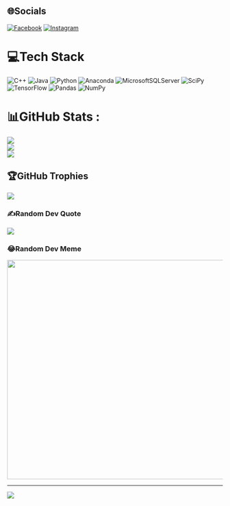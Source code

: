 
## 🌐Socials
[![Facebook](https://img.shields.io/badge/Facebook-%231877F2.svg?logo=Facebook&logoColor=white)](https://facebook.com/https://www.facebook.com/profile.php?id=100040401040183) [![Instagram](https://img.shields.io/badge/Instagram-%23E4405F.svg?logo=Instagram&logoColor=white)](https://instagram.com/https://www.instagram.com/_hieu623_/) 

# 💻Tech Stack
![C++](https://img.shields.io/badge/c++-%2300599C.svg?style=for-the-badge&logo=c%2B%2B&logoColor=white) ![Java](https://img.shields.io/badge/java-%23ED8B00.svg?style=for-the-badge&logo=java&logoColor=white) ![Python](https://img.shields.io/badge/python-3670A0?style=for-the-badge&logo=python&logoColor=ffdd54) ![Anaconda](https://img.shields.io/badge/Anaconda-%2344A833.svg?style=for-the-badge&logo=anaconda&logoColor=white) ![MicrosoftSQLServer](https://img.shields.io/badge/Microsoft%20SQL%20Sever-CC2927?style=for-the-badge&logo=microsoft%20sql%20server&logoColor=white) ![SciPy](https://img.shields.io/badge/SciPy-%230C55A5.svg?style=for-the-badge&logo=scipy&logoColor=%white) ![TensorFlow](https://img.shields.io/badge/TensorFlow-%23FF6F00.svg?style=for-the-badge&logo=TensorFlow&logoColor=white) ![Pandas](https://img.shields.io/badge/pandas-%23150458.svg?style=for-the-badge&logo=pandas&logoColor=white) ![NumPy](https://img.shields.io/badge/numpy-%23013243.svg?style=for-the-badge&logo=numpy&logoColor=white)
# 📊GitHub Stats :
![](https://github-readme-stats.vercel.app/api?username=TruongHieuDEV&theme=radical&hide_border=false&include_all_commits=false&count_private=false)<br/>
![](https://github-readme-streak-stats.herokuapp.com/?user=TruongHieuDEV&theme=radical&hide_border=false)<br/>
![](https://github-readme-stats.vercel.app/api/top-langs/?username=TruongHieuDEV&theme=radical&hide_border=false&include_all_commits=false&count_private=false&layout=compact)

## 🏆GitHub Trophies
![](https://github-trophies.vercel.app/?username=TruongHieuDEV&theme=radical&no-frame=false&no-bg=false&margin-w=4)

### ✍️Random Dev Quote
![](https://quotes-github-readme.vercel.app/api?type=horizontal&theme=radical)

### 😂Random Dev Meme
<img src="https://www.google.com/url?sa=i&url=https%3A%2F%2Fcodingbootcamps.io%2Fresources%2Four-favorite-programming-memes%2F&psig=AOvVaw2RR0eUtMxLUJUg_PHB38u7&ust=1679565840903000&source=images&cd=vfe&ved=0CBAQjRxqFwoTCPC73Lyk7_0CFQAAAAAdAAAAABAE" width="512px"/>

---
[![](https://visitcount.itsvg.in/api?id=TruongHieuDEV&icon=0&color=0)](https://visitcount.itsvg.in)
